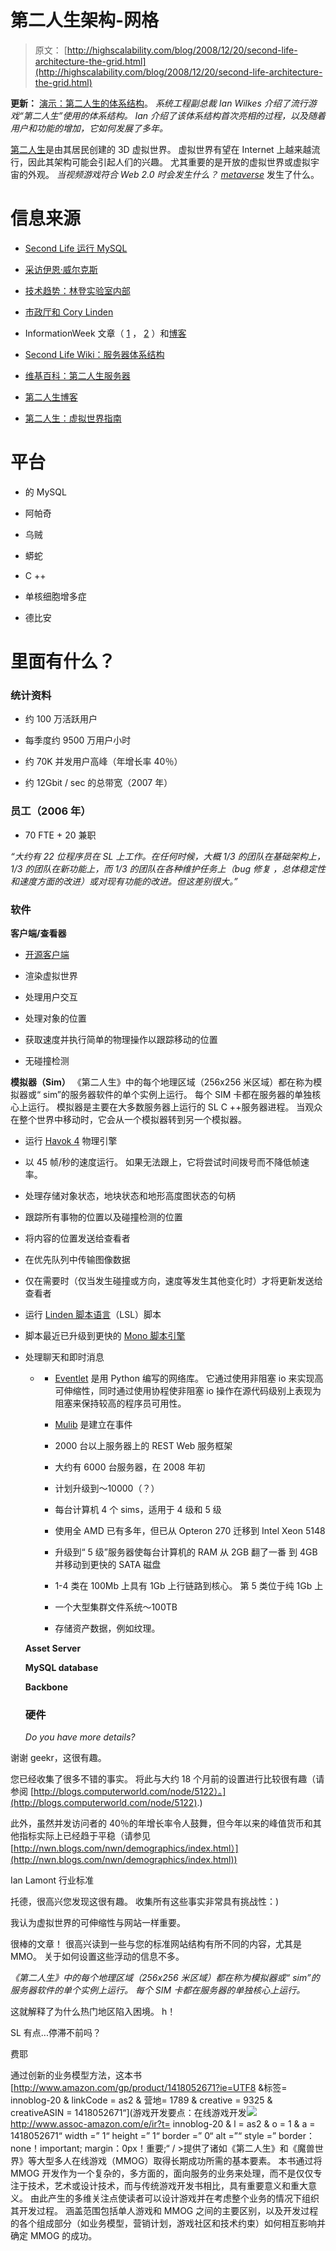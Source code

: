 # 第二人生架构-网格

> 原文： [http://highscalability.com/blog/2008/12/20/second-life-architecture-the-grid.html](http://highscalability.com/blog/2008/12/20/second-life-architecture-the-grid.html)

**更新：** [演示：第二人生的体系结构](http://www.infoq.com/news/2008/12/Second-Life-Ian-Wilkes)。 *系统工程副总裁 Ian Wilkes 介绍了流行游戏“第二人生”使用的体系结构。 Ian 介绍了该体系结构首次亮相的过程，以及随着用户和功能的增加，它如何发展了多年。*

[第二人生](http://secondlife.com/whatis/)是由其居民创建的 3D 虚拟世界。 虚拟世界有望在 Internet 上越来越流行，因此其架构可能会引起人们的兴趣。 尤其重要的是开放的虚拟世界或虚拟宇宙的外观。
*当视频游戏符合 Web 2.0 时会发生什么？ [metaverse](http://www.metaverseroadmap.org/overview/)* 发生了什么。

# 信息来源

*   [Second Life 运行 MySQL](http://conferences.oreillynet.com/presentations/mysql06/wilkes_ian.pdf)

*   [采访伊恩·威尔克斯](http://dev.mysql.com/tech-resources/interviews/ian-wilkes-linden-lab.html)

*   [技术趋势：林登实验室内部](http://www.springerlink.com/content/a087424077663u0p/)

*   [市政厅和 Cory Linden](http://blog.secondlife.com/2006/12/20/town-hall-with-cory-introductory-transcript/)

*   InformationWeek 文章（ [1](http://www.informationweek.com/news/software/hosted/showArticle.jhtml?articleID=197800179) ， [2](http://www.informationweek.com/news/software/open_source/showArticle.jhtml?articleID=198500108) ）和[博客](http://www.informationweek.com/blog/main/archives/2007/05/linden_lab_plan.html<br></a>)

*   [Second Life Wiki：服务器体系结构](http://wiki.secondlife.com/wiki/Server_architecture)

*   [维基百科：第二人生服务器](http://en.wikipedia.org/wiki/Second_Life#Server)

*   [第二人生博客](http://blog.secondlife.com/2007/08/24/more-open-source-our-web-services-libraries/)
*   [第二人生：虚拟世界指南](http://www.amazon.com/gp/product/0321501667?ie=UTF8&tag=innoblog-20&linkCode=as2&camp=1789&creative=9325&creativeASIN=0321501667) ![](img/d244572f6732cbaebb79e76ee4f24a68.png)

# 平台

*   的 MySQL

*   阿帕奇

*   乌贼

*   蟒蛇

*   C ++

*   单核细胞增多症

*   德比安

# 里面有什么？

### 统计资料

*   约 100 万活跃用户

*   每季度约 9500 万用户小时

*   约 70K 并发用户高峰（年增长率 40％）

*   约 12Gbit / sec 的总带宽（2007 年）

### 员工（2006 年）

*   70 FTE + 20 兼职

<cite>“大约有 22 位程序员在 SL 上工作。在任何时候，大概 1/3 的团队在基础架构上，1/3 的团队在新功能上，而 1/3 的团队在各种维护任务上（bug 修复 ，总体稳定性和速度方面的改进）或对现有功能的改进。但这差别很大。”</cite>

### 软件

**客户端/查看器**

*   [开源客户端](http://wiki.secondlife.com/wiki/Source_downloads)

*   渲染虚拟世界

*   处理用户交互

*   处理对象的位置

*   获取速度并执行简单的物理操作以跟踪移动的位置

*   无碰撞检测

**模拟器（Sim）**
《第二人生》中的每个地理区域（256x256 米区域）都在称为模拟器或“ sim”的服务器软件的单个实例上运行。 每个 SIM 卡都在服务器的单独核心上运行。
模拟器是主要在大多数服务器上运行的 SL C ++服务器进程。 当观众在整个世界中移动时，它会从一个模拟器转到另一个模拟器。

*   运行 [Havok 4](http://en.wikipedia.org/wiki/Havok_(software)) 物理引擎

*   以 45 帧/秒的速度运行。 如果无法跟上，它将尝试时间拨号而不降低帧速率。

*   处理存储对象状态，地块状态和地形高度图状态的句柄

*   跟踪所有事物的位置以及碰撞检测的位置

*   将内容的位置发送给查看者

*   在优先队列中传输图像数据

*   仅在需要时（仅当发生碰撞或方向，速度等发生其他变化时）才将更新发送给查看者

*   运行 [Linden 脚本语言](http://en.wikipedia.org/wiki/Linden_Scripting_Language)（LSL）脚本

*   脚本最近已升级到更快的 [Mono 脚本引擎](http://wiki.secondlife.com/wiki/Mono)

*   处理聊天和即时消息
    *   *   [Eventlet](http://wiki.secondlife.com/wiki/Eventlet) 是用 Python 编写的网络库。 它通过使用非阻塞 io 来实现高可伸缩性，同时通过使用协程使非阻塞 io 操作在源代码级别上表现为阻塞来保持较高的程序员可用性。

        *   [Mulib](http://wiki.secondlife.com/wiki/Mulib) 是建立在事件
        *   2000 台以上服务器上的 REST Web 服务框架

        *   大约有 6000 台服务器，在 2008 年初

        *   计划升级到〜10000（？）

        *   每台计算机 4 个 sims，适用于 4 级和 5 级

        *   使用全 AMD 已有多年，但已从 Opteron 270 迁移到 Intel Xeon 5148

        *   升级到“ 5 级”服务器使每台计算机的 RAM 从 2GB 翻了一番 到 4GB 并移动到更快的 SATA 磁盘

        *   1-4 类在 100Mb 上具有 1Gb 上行链路到核心。 第 5 类位于纯 1Gb 上
        *   一个大型集群文件系统〜100TB

        *   存储资产数据，例如纹理。

    **Asset Server**

    **MySQL database**

    **Backbone**

    ### 硬件

    *Do you have more details?*

谢谢 geekr，这很有趣。

您已经收集了很多不错的事实。 将此与大约 18 个月前的设置进行比较很有趣（请参阅 [http://blogs.computerworld.com/node/5122）。](http://blogs.computerworld.com/node/5122).)

此外，虽然并发访问者的 40％的年增长率令人鼓舞，但今年以来的峰值货币和其他指标实际上已经趋于平稳（请参见 [http://nwn.blogs.com/nwn/demographics/index.html）](http://nwn.blogs.com/nwn/demographics/index.html))

Ian Lamont
行业标准

托德，很高兴您发现这很有趣。 收集所有这些事实非常具有挑战性：)

我认为虚拟世界的可伸缩性与网站一样重要。

很棒的文章！ 很高兴读到一些与您的标准网站结构有所不同的内容，尤其是 MMO。 关于如何设置这些浮动的信息不多。

*《第二人生》中的每个地理区域（256x256 米区域）都在称为模拟器或“ sim”的服务器软件的单个实例上运行。 每个 SIM 卡都在服务器的单独核心上运行。*

这就解释了为什么热门地区陷入困境。 h！

SL 有点...停滞不前吗？

费耶

通过创新的业务模型方法，这本书 [http://www.amazon.com/gp/product/1418052671?ie=UTF8 &标签= innoblog-20 & linkCode = as2 & 营地= 1789 & creative = 9325 & creativeASIN = 1418052671“](<a rel=) >游戏开发要点：在线游戏开发![](img/802585d3c2e9857695089434f58ff522.png) http://www.assoc-amazon.com/e/ir?t= innoblog-20 & l = as2 & o = 1 & a = 1418052671“ width =” 1“ height =” 1“ border =” 0“ alt =”“ style =” border：none！important; margin：0px！重要;“ / >提供了诸如《第二人生》和《魔兽世界》等大型多人在线游戏（MMOG）取得长期成功所需的基本要素。 本书通过将 MMOG 开发作为一个复杂的，多方面的，面向服务的业务来处理，而不是仅仅专注于技术，艺术或设计技术，而与传统游戏开发书相比，具有重要意义和重大意义。 由此产生的多维关注点使读者可以设计游戏并在考虑整个业务的情况下组织其开发过程。 涵盖范围包括单人游戏和 MMOG 之间的主要区别，以及开发过程的各个组成部分（如业务模型，营销计划，游戏社区和技术约束）如何相互影响并确定 MMOG 的成功。